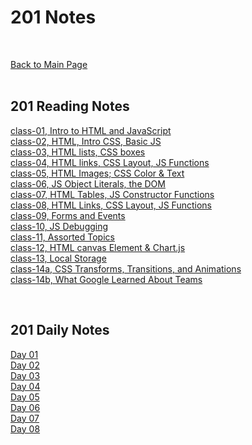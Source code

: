 # 201 Notes
<br>

[Back to Main Page](./../README.md)<br><br>


## 201 Reading Notes
[class-01, Intro to HTML and JavaScript](class-01.md)<br>
[class-02, HTML, Intro CSS, Basic JS](class-02.md)<br>
[class-03, HTML lists, CSS boxes](class-03.md)<br>
[class-04, HTML links, CSS Layout, JS Functions](class-04.md)<br>
[class-05, HTML Images; CSS Color & Text](class-05.md)<br>
[class-06, JS Object Literals, the DOM](class-06.md)<br>
[class-07, HTML Tables, JS Constructor Functions](class-07.md)<br>
[class-08, HTML Links, CSS Layout, JS Functions](class-08.md)<br>
[class-09, Forms and Events](class-09.md)<br>
[class-10, JS Debugging](class-10.md)<br>
[class-11, Assorted Topics](class-11.md)<br>
[class-12, HTML canvas Element & Chart.js](class-12.md)<br>
[class-13, Local Storage](class-13.md)<br>
[class-14a, CSS Transforms, Transitions, and Animations](class-14a.md)<br>
[class-14b, What Google Learned About Teams](class-14b.md)<br>

<br>

## 201 Daily Notes
[Day 01](./dailyNotes/day1Notes.md)<br>
[Day 02](./dailyNotes/day2Notes.md)<br>
[Day 03](./dailyNotes/day3Notes.md)<br>
[Day 04](./dailyNotes/day4Notes.md)<br>
[Day 05](./dailyNotes/day5Notes.md)<br>
[Day 06](./dailyNotes/day6Notes.md)<br>
[Day 07](./dailyNotes/day7Notes.md)<br>
[Day 08](./dailyNotes/day8Notes.md)<br>






